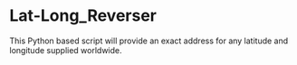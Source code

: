# Lat-Long_Reverser
This Python based script will provide an exact address for any latitude and longitude supplied worldwide.
